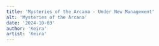 ```yaml
---
title: 'Mysteries of the Arcana - Under New Management'
alt: 'Mysteries of the Arcana'
date: '2024-10-03'
author: 'Keira'
artist: 'Keira'
---
```

